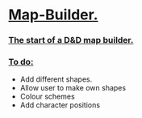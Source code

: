 <h1><ins>Map-Builder.</ins></h1> 
<h3><ins>The start of a D&amp;D map builder.</ins></h3>
<h3> <ins> To do:</ins></h3>
<ul> 
  <li>Add different shapes.</li>
  <li> Allow user to make own shapes</li>
  <li> Colour schemes</li>
  <li>Add character positions</li>
</ul>
